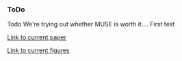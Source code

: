 ### ToDo

Todo
We're trying out whether MUSE is worth it....
First test 

[Link to current paper](https://docs.google.com/document/d/1Pp6U2MghdA1u530dkgz-JqFHSoYBuh2CJc9sOkbdu5Q/edit?usp=sharing)

[Link to current figures]( https://docs.google.com/presentation/d/1yl2FQnzBzNdbtgGPUCeBbNs6IZ7pGHCX3el4sJ9jrXw/edit#slide=id.p)
